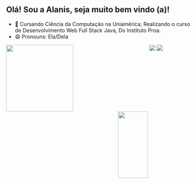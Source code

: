## Olá! Sou a Alanis, seja muito bem vindo (a)!

- 🌱 Cursando Ciência da Computação na Uniamérica; Realizando o curso de Desenvolvimento Web Full Stack Java, Do Instituto Proa.
- 😄 Pronouns: Ela/Dela

<div>
  <a href="https://github.com/lanisz">
  <img height="180em" width="60%" align="left" src="https://github-readme-stats.vercel.app/api?username=lanisz&show_icons=true&theme=panda&include_all_commits=true&count_private=true"/>
  <img height="180em" width="40%" align="right" src="https://github-readme-stats.vercel.app/api/top-langs/?username=lanisz&layout=compact&langs_count=7&theme=panda"/>
</div>
  <div align="center">
  <a href = "mailto:alanisaraujocosta@gmail.com"><img src="https://img.shields.io/badge/-Gmail-%23333?style=for-the-badge&logo=gmail&logoColor=white" target="_blank"></a>
  <a href="https://www.linkedin.com/in/alanis-araujo" target="_blank"><img src="https://img.shields.io/badge/-LinkedIn-%230077B5?style=for-the-badge&logo=linkedin&logoColor=white" target="_blank"></a> 
</div>
